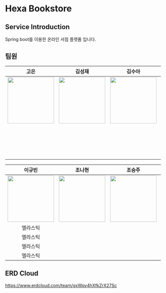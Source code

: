 # Hexa Bookstore

## Service Introduction
Spring boot를 이용한 온라인 서점 플랫폼 입니다.

## 팀원
|고은|김성재|김수아|안민재|
|:---:|:---:|:---:|:---:|
|<img style="height: 150px; width: 150px;" src="https://avatars.githubusercontent.com/u/133118296?v=4"/>|<img style="height: 150px; width: 150px;" src="https://avatars.githubusercontent.com/u/104749176?v=4"/>|<img style="height: 150px; width: 150px;" src="https://avatars.githubusercontent.com/u/144919371?v=4"/>|<img style="height: 150px; width: 150px;" src="https://avatars.githubusercontent.com/u/180361980?v=4"/>|
| | | | 리소스 암호화 |
| | | | 이미지 저장 | 
| | | | Oauth2, JWT | 
| | | | Spring batch | 

|이규빈|조나현|조승주|채노아|
|:---:|:---:|:---:|:---:|
|<img style="height: 150px; width: 150px;" src="https://avatars.githubusercontent.com/u/121775765?v=4"/>|<img style="height: 150px; width: 150px;" src="https://avatars.githubusercontent.com/u/95014596?v=4"/>|<img style="height: 150px; width: 150px;" src="https://avatars.githubusercontent.com/u/168888761?v=4"/>|<img style="height: 150px; width: 150px;" src="https://avatars.githubusercontent.com/u/104444048?v=4"/>|
| 엘라스틱 | | | |
| 엘라스틱 | | | |
| 엘라스틱 | | | |
| 엘라스틱 | | | |

## ERD Cloud
https://www.erdcloud.com/team/gxWqy4hXfkZrX27Sc

